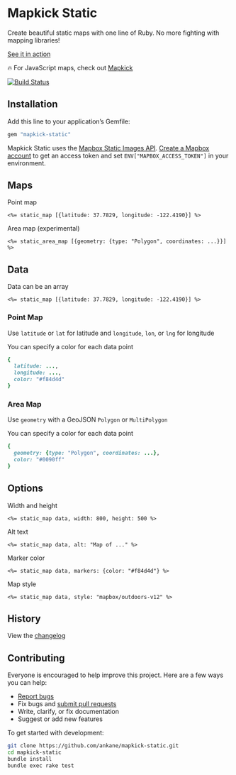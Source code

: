 # Mapkick Static

Create beautiful static maps with one line of Ruby. No more fighting with mapping libraries!

[See it in action](https://chartkick.com/mapkick-static)

:fire: For JavaScript maps, check out [Mapkick](https://chartkick.com/mapkick)

[![Build Status](https://github.com/ankane/mapkick-static/workflows/build/badge.svg?branch=master)](https://github.com/ankane/mapkick-static/actions)

## Installation

Add this line to your application’s Gemfile:

```ruby
gem "mapkick-static"
```

Mapkick Static uses the [Mapbox Static Images API](https://docs.mapbox.com/api/maps/static-images/). [Create a Mapbox account](https://account.mapbox.com/auth/signup/) to get an access token and set `ENV["MAPBOX_ACCESS_TOKEN"]` in your environment.

## Maps

Point map

```erb
<%= static_map [{latitude: 37.7829, longitude: -122.4190}] %>
```

Area map (experimental)

```erb
<%= static_area_map [{geometry: {type: "Polygon", coordinates: ...}}] %>
```

## Data

Data can be an array

```erb
<%= static_map [{latitude: 37.7829, longitude: -122.4190}] %>
```

### Point Map

Use `latitude` or `lat` for latitude and `longitude`, `lon`, or `lng` for longitude

You can specify a color for each data point

```ruby
{
  latitude: ...,
  longitude: ...,
  color: "#f84d4d"
}
```

### Area Map

Use `geometry` with a GeoJSON `Polygon` or `MultiPolygon`

You can specify a color for each data point

```ruby
{
  geometry: {type: "Polygon", coordinates: ...},
  color: "#0090ff"
}
```

## Options

Width and height

```erb
<%= static_map data, width: 800, height: 500 %>
```

Alt text

```erb
<%= static_map data, alt: "Map of ..." %>
```

Marker color

```erb
<%= static_map data, markers: {color: "#f84d4d"} %>
```

Map style

```erb
<%= static_map data, style: "mapbox/outdoors-v12" %>
```

## History

View the [changelog](https://github.com/ankane/mapkick-static/blob/master/CHANGELOG.md)

## Contributing

Everyone is encouraged to help improve this project. Here are a few ways you can help:

- [Report bugs](https://github.com/ankane/mapkick-static/issues)
- Fix bugs and [submit pull requests](https://github.com/ankane/mapkick-static/pulls)
- Write, clarify, or fix documentation
- Suggest or add new features

To get started with development:

```sh
git clone https://github.com/ankane/mapkick-static.git
cd mapkick-static
bundle install
bundle exec rake test
```
